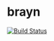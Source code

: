 # brayn

[![Build Status](https://travis-ci.org/sghiassy/brayn.svg?branch=master)](https://travis-ci.org/sghiassy/brayn)